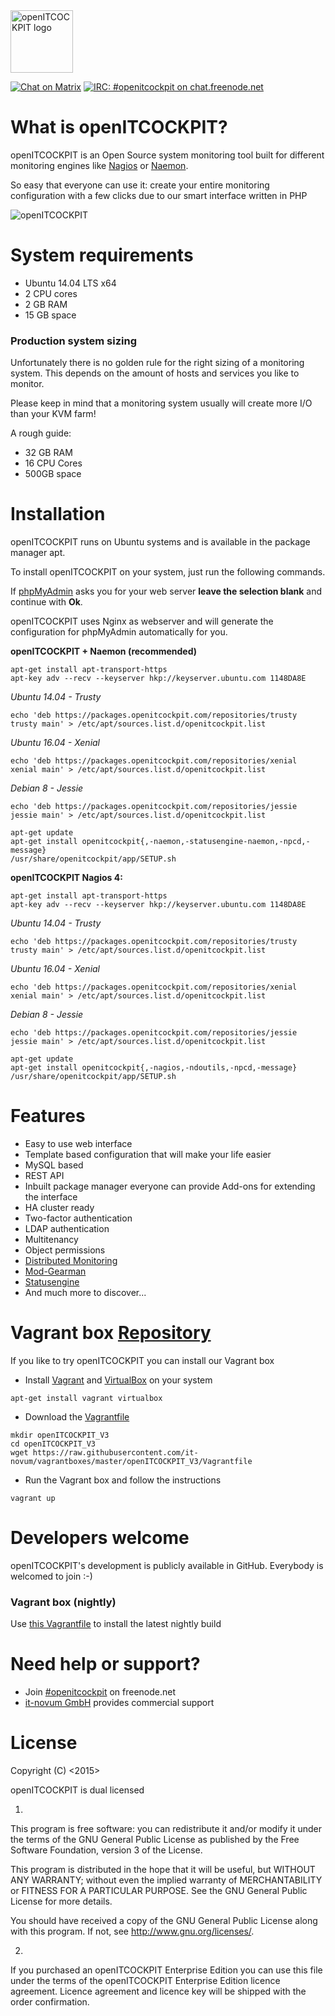 <img src="https://mgmt.it-novum.com/oitc2.svg" alt="openITCOCKPIT logo" width="auto" height="100">

[![Chat on Matrix](https://img.shields.io/badge/style-matrix-blue.svg?style=flat&label=chat)](https://riot.im/app/#/room/#openitcockpit:matrix.org)
[![IRC: #openitcockpit on chat.freenode.net](https://img.shields.io/badge/%23openitcockpit-freenode-blue.svg)](https://kiwiirc.com/client/chat.freenode.net/#openitcockpit)

# What is openITCOCKPIT?
openITCOCKPIT is an Open Source system monitoring tool built for different monitoring engines like [Nagios](https://www.nagios.org/) or [Naemon](http://www.naemon.org/).

So easy that everyone can use it: create your entire monitoring configuration with a few clicks due to our smart interface written in PHP

![openITCOCKPIT](https://mgmt.it-novum.com/oitc.png "openITCOCKPIT")

# System requirements
* Ubuntu 14.04 LTS x64
* 2 CPU cores
* 2 GB RAM
* 15 GB space

### Production system sizing
Unfortunately there is no golden rule for the right sizing of a monitoring system. This depends on the amount of hosts and services you like to monitor.

Please keep in mind that a monitoring system usually will create more I/O than your KVM farm!

A rough guide:
* 32 GB RAM
* 16 CPU Cores
* 500GB space

# Installation
openITCOCKPIT runs on Ubuntu systems and is available in the package manager apt.

To install openITCOCKPIT on your system, just run the following commands.

If [phpMyAdmin](https://www.phpmyadmin.net/) asks you for your web server **leave the selection blank** and continue with **Ok**.

openITCOCKPIT uses Nginx as webserver and will generate the configuration for phpMyAdmin automatically for you.

**openITCOCKPIT + Naemon (recommended)**
````
apt-get install apt-transport-https
apt-key adv --recv --keyserver hkp://keyserver.ubuntu.com 1148DA8E
````
*Ubuntu 14.04 - Trusty*
````
echo 'deb https://packages.openitcockpit.com/repositories/trusty trusty main' > /etc/apt/sources.list.d/openitcockpit.list
````
*Ubuntu 16.04 - Xenial*
````
echo 'deb https://packages.openitcockpit.com/repositories/xenial xenial main' > /etc/apt/sources.list.d/openitcockpit.list
````
*Debian 8 - Jessie*
````
echo 'deb https://packages.openitcockpit.com/repositories/jessie jessie main' > /etc/apt/sources.list.d/openitcockpit.list
````
````
apt-get update
apt-get install openitcockpit{,-naemon,-statusengine-naemon,-npcd,-message}
/usr/share/openitcockpit/app/SETUP.sh
````
**openITCOCKPIT Nagios 4:**

````
apt-get install apt-transport-https
apt-key adv --recv --keyserver hkp://keyserver.ubuntu.com 1148DA8E
````
*Ubuntu 14.04 - Trusty*
````
echo 'deb https://packages.openitcockpit.com/repositories/trusty trusty main' > /etc/apt/sources.list.d/openitcockpit.list
````
*Ubuntu 16.04 - Xenial*
````
echo 'deb https://packages.openitcockpit.com/repositories/xenial xenial main' > /etc/apt/sources.list.d/openitcockpit.list
````
*Debian 8 - Jessie*
````
echo 'deb https://packages.openitcockpit.com/repositories/jessie jessie main' > /etc/apt/sources.list.d/openitcockpit.list
````
````
apt-get update
apt-get install openitcockpit{,-nagios,-ndoutils,-npcd,-message}
/usr/share/openitcockpit/app/SETUP.sh
````

# Features
* Easy to use web interface
* Template based configuration that will make your life easier
* MySQL based
* REST API
* Inbuilt package manager everyone can provide Add-ons for extending the interface
* HA cluster ready
* Two-factor authentication
* LDAP authentication
* Multitenancy
* Object permissions
* [Distributed Monitoring](http://www.it-novum.com/blog/distributed-monitoring-mit-openitcockpit-phpnsta/)
* [Mod-Gearman](http://mod-gearman.org/)
* [Statusengine](http://statusengine.org/)
* And much more to discover...

# Vagrant box [Repository](https://github.com/it-novum/vagrantboxes)
If you like to try openITCOCKPIT you can install our Vagrant box
* Install [Vagrant](https://www.vagrantup.com/downloads.html) and [VirtualBox](https://www.virtualbox.org/wiki/Downloads) on your system
````
apt-get install vagrant virtualbox
````
* Download the [Vagrantfile](https://raw.githubusercontent.com/it-novum/vagrantboxes/master/openITCOCKPIT_V3/Vagrantfile)
````
mkdir openITCOCKPIT_V3
cd openITCOCKPIT_V3
wget https://raw.githubusercontent.com/it-novum/vagrantboxes/master/openITCOCKPIT_V3/Vagrantfile
````
* Run the Vagrant box and follow the instructions
````
vagrant up
````

# Developers welcome
openITCOCKPIT's development is publicly available in GitHub. Everybody is welcomed to join :-)

### Vagrant box (nightly)
Use [this Vagrantfile](https://raw.githubusercontent.com/it-novum/vagrantboxes/master/openITCOCKPIT_V3-nightly/Vagrantfile) to install the latest nightly build

# Need help or support?
* Join [#openitcockpit](http://webchat.freenode.net/?channels=openitcockpit) on freenode.net
* [it-novum GmbH](http://www.it-novum.com/en/support-openitcockpit-en.html) provides commercial support

# License
Copyright (C) <2015>  <it-novum GmbH>


openITCOCKPIT is dual licensed

1)
This program is free software: you can redistribute it and/or modify
it under the terms of the GNU General Public License as published by
the Free Software Foundation, version 3 of the License.


This program is distributed in the hope that it will be useful,
but WITHOUT ANY WARRANTY; without even the implied warranty of
MERCHANTABILITY or FITNESS FOR A PARTICULAR PURPOSE.  See the
GNU General Public License for more details.


You should have received a copy of the GNU General Public License
along with this program.  If not, see <http://www.gnu.org/licenses/>.

2)
If you purchased an openITCOCKPIT Enterprise Edition you can use this file
under the terms of the openITCOCKPIT Enterprise Edition licence agreement.
Licence agreement and licence key will be shipped with the order
confirmation.
